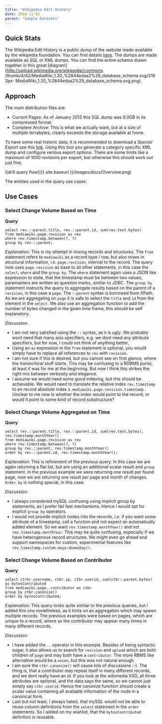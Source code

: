 ```yaml
---
title: "Wikipedia Edit History"
date: 2018-11-02
parent: "Sample Datasets"
---
```

## Quick Stats

The Wikipedia Edit History is a public dump of the website made available by
the wikipedia foundation. You can find details
[here](http://en.wikipedia.org/wiki/Wikipedia:Database_download). The dumps
are made available as SQL or XML dumps. You can find the entire schema drawn
together in this great [diagram](http://upload.wikimedia.org/wikipedia/commons
/thumb/4/42/MediaWiki_1.20_%2844edaa2%29_database_schema.svg/2193px-
MediaWiki_1.20_%2844edaa2%29_database_schema.svg.png).

## Approach

The _main_ distribution files are:

  * Current Pages: As of January 2013 this SQL dump was 9.0GB in its compressed format.
  * Complere Archive: This is what we actually want, but at a size of multiple terrabytes, clearly exceeds the storage available at home.

To have some real historic data, it is recommended to download a _Special
Export_ use this
[link](http://en.wikipedia.org/w/index.php?title=Special:Export). Using this
tool you generate a category specific XML dump and configure various export
options. There are some limits like a maximum of 1000 revisions per export,
but otherwise this should work out just fine.

![drill query flow]({{ site.baseurl }}/images/docs/Overview.png)

The entities used in the query use cases.

## Use Cases

### Select Change Volume Based on Time

**Query**

	select rev.::parent.title, rev.::parent.id, sum(rev.text.bytes)
	from mediawiki.page.revision as rev
	where rev.timestamp.between(?, ?) 
	group by rev.::parent;

_Explanation_: This is my attempt in mixing records and structures. The `from`
statement refers to `mediawiki` as a record type / row, but also mixes in
structural information, i.e. `page.revision`, internal to the record. The
query now uses `page.revision` as base to all other statements, in this case
the `select`, `where` and the `group by`. The `where` statement again uses a
JSON like expression to state, that the timestamp must be between two values,
paramaeters are written as question marks, similar to JDBC. The `group by`
statement instructs the query to aggregate results based on the parent of a
`revision`, in this case a `page`. The `::parent` syntax is borrowed from
XPath. As we are aggregating on `page` it is safe to select the `title` and
`id` from the element in the `select`. We also use an aggregation function to
add the number of bytes changed in the given time frame, this should be self
explanatory.

_Discussion_:

  * I am not very satisfied using the `::` syntax, as it is _ugly_. We probably wont need that many axis specifiers, e.g. we dont need any attribute specifiers, but for now, I could not think of anything better,
  * Using an `as` expression in the `from` statement is optional, you would simply have to replace all references to `rev` with `revision`.
  * I am not sure if this is desired, but you cannot see on first glance, where the _hierarchical_ stuff starts. This may be confusing to a RDBMS purist, at least it was for me at the beginning. But now I think this strikes the right mix between verbosity and elegance.
  * I assume we would need some good indexing, but this should be achievable. We would need to translate the relative index `rev.timestamp` to an record absolute index `$.mediawiki.page.revision.timestamp` . Unclear to me now is whether the index would point to the record, or would it point to some kind of record substructure?

### Select Change Volume Aggregated on Time

**Query**

	select rev.::parent.title, rev.::parent.id, sum(rev.text.bytes), rev.timestamp.monthYear()
	from mediawiki.page.revision as rev
	where rev.timestamp.between(?, ?) 
	group by rev.::parent, rev.timestamp.monthYear()
	order by rev.::parent.id, rev.timestamp.monthYear();

_Explanation_: This is refinement of the previous query. In this case we are
again returning a flat list, but are using an additional scalar result and
`group` statement. In the previous example we were returning one result per
found page, now we are returning one result per page and month of changes.
`Order by` is nothing special, in this case.

_Discussion_:

  * I always considered mySQL confusing using implicit group by statements, as I prefer fail fast mechanisms. Hence I would opt for explicit `group by` operators.
  * I would not provide implicit nodes into the records, i.e. if you want some attribute of a timestamp, call a function and not expect an automatically added element. So we want `rev.timestamp.monthYear()` and not `rev.timestamp.monthYear`. This may be quite confusing, especially if we have heterogenous record structures. We might even go ahead and support namespaces for custom, experimental features like `rev.timestamp.custom.maya:doomsDay()`.

### Select Change Volume Based on Contributor

**Query**

	select ctrbr.username, ctbr.ip, ctbr.userid, sum(ctbr::parent.bytes) as bytesContributed
	from mediawiki.page..contributor as ctbr
	group by ctbr.canonize()
	order by bytesContributed;

_Explanation_: This query looks quite similar to the previous queries, but I
added this one nonetheless, as it hints on an aggregation which may spawn
multiple records. The previous examples were based on pages, which are unique
to a record, where as the contributor may appear many times in many different
records.

_Discussion_:

  * I have added the `..` operator in this example. Besides of being syntactic sugar, it also allows us to search for `revision` and `upload` which are both children of `page` and may both have a `contributor`. The more RBMS like alternative would be a `union`, but this was not natural enough.
  * I am sure the `ctbr.canonize()` will cause lots of discussions :-). The thing is, that a contributor may repeat itself in many different records, and we dont really have an id. If you look at the wikimedia XSD, all three attributes are optional, and the data says the same, so we cannot just simply say `ctbr.userid`. Hence the canonize function should create a scalar value containing all available information of the node in a canonical form.
  * Last but not least, I always hated, that mySQL would not be able to reuse column definitions from the `select` statement in the `order` statements. So I added on my wishlist, that the `bytesContributed` definition is reusable.
